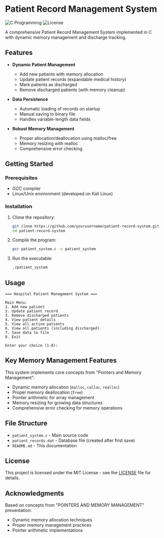 # Patient Record Management System

![C Programming](https://img.shields.io/badge/language-C-blue.svg)
![License](https://img.shields.io/badge/license-MIT-green.svg)

A comprehensive Patient Record Management System implemented in C with dynamic memory management and discharge tracking.

## Features

- **Dynamic Patient Management**
  - Add new patients with memory allocation
  - Update patient records (expandable medical history)
  - Mark patients as discharged
  - Remove discharged patients (with memory cleanup)

- **Data Persistence**
  - Automatic loading of records on startup
  - Manual saving to binary file
  - Handles variable-length data fields

- **Robust Memory Management**
  - Proper allocation/deallocation using malloc/free
  - Memory resizing with realloc
  - Comprehensive error checking

## Getting Started

### Prerequisites

- GCC compiler
- Linux/Unix environment (developed on Kali Linux)

### Installation

1. Clone the repository:
   ```bash
   git clone https://github.com/yourusername/patient-record-system.git
   cd patient-record-system
   ```

2. Compile the program:
   ```bash
   gcc patient_system.c -o patient_system
   ```

3. Run the executable:
   ```bash
   ./patient_system
   ```

## Usage

```
=== Hospital Patient Management System ===

Main Menu:
1. Add new patient
2. Update patient record
3. Remove discharged patients
4. View patient details
5. View all active patients
6. View all patients (including discharged)
7. Save data to file
8. Exit

Enter your choice (1-8): 
```

## Key Memory Management Features

This system implements core concepts from "Pointers and Memory Management":

- Dynamic memory allocation (`malloc`, `calloc`, `realloc`)
- Proper memory deallocation (`free`)
- Pointer arithmetic for array management
- Memory resizing for growing data structures
- Comprehensive error checking for memory operations

## File Structure

- `patient_system.c` - Main source code
- `patient_records.dat` - Database file (created after first save)
- `README.md` - This documentation

## License

This project is licensed under the MIT License - see the [LICENSE](LICENSE) file for details.

## Acknowledgments

Based on concepts from "POINTERS AND MEMORY MANAGEMENT" presentation:
- Dynamic memory allocation techniques
- Proper memory management practices
- Pointer arithmetic implementations
